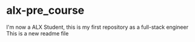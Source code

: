 # alx-pre_course
I'm now a ALX Student, this is my first repository as a full-stack engineer
This is a new readme file